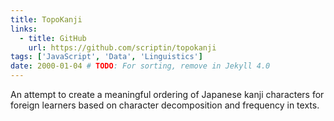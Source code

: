```yaml
---
title: TopoKanji
links:
  - title: GitHub
    url: https://github.com/scriptin/topokanji
tags: ['JavaScript', 'Data', 'Linguistics']
date: 2000-01-04 # TODO: For sorting, remove in Jekyll 4.0
---
```

An attempt to create a meaningful ordering of Japanese kanji characters for foreign learners
based on character decomposition and frequency in texts.
